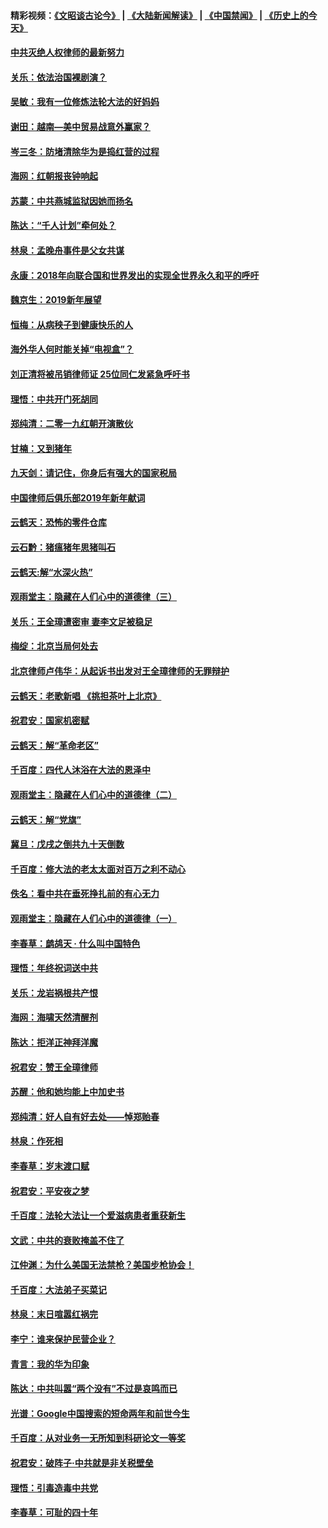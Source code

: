 #### 精彩视频：[《文昭谈古论今》](https://github.com/gfw-breaker/wenzhao/blob/master/README.md?t=01051830) | [《大陆新闻解读》](https://github.com/gfw-breaker/ntdtv-comedy/blob/master/README.md?t=01051830) | [《中国禁闻》](https://github.com/gfw-breaker/ntdtv-news/blob/master/README.md?t=01051830) | [《历史上的今天》](https://github.com/gfw-breaker/today-in-history/blob/master/README.md?t=01051830) 

#### [中共灭绝人权律师的最新努力](../pages/nsc993/n10954725.md?t=01051830) 

#### [关乐：依法治国裸剧演？](../pages/nsc993/n10952420.md?t=01051830) 

#### [吴敏：我有一位修炼法轮大法的好妈妈](../pages/nsc993/n10952484.md?t=01051830) 

#### [谢田：越南—美中贸易战意外赢家？](../pages/nsc993/n10940351.md?t=01051830) 

#### [岑三冬：防堵清除华为是捣红营的过程](../pages/nsc993/n10952342.md?t=01051830) 

#### [海网：红朝报丧钟响起](../pages/nsc993/n10951480.md?t=01051830) 

#### [苏蒙：中共燕城监狱因她而扬名](../pages/nsc993/n10951476.md?t=01051830) 

#### [陈达：“千人计划”牵何处？](../pages/nsc993/n10951466.md?t=01051830) 

#### [林泉：孟晚舟事件是父女共谋](../pages/nsc993/n10947780.md?t=01051830) 

#### [永康：2018年向联合国和世界发出的实现全世界永久和平的呼吁](../pages/nsc993/n10947756.md?t=01051830) 

#### [魏京生：2019新年展望](../pages/nsc993/n10947691.md?t=01051830) 

#### [恒梅：从病秧子到健康快乐的人](../pages/nsc993/n10947469.md?t=01051830) 

#### [海外华人何时能关掉“电视盒”？](../pages/nsc993/n10945406.md?t=01051830) 

#### [刘正清将被吊销律师证 25位同仁发紧急呼吁书](../pages/nsc993/n10944361.md?t=01051830) 

#### [理悟：中共开门死胡同](../pages/nsc993/n10944908.md?t=01051830) 

#### [郑纯清：二零一九红朝开演散伙](../pages/nsc993/n10944905.md?t=01051830) 

#### [甘楠：又到猪年](../pages/nsc993/n10944903.md?t=01051830) 

#### [九天剑：请记住，你身后有强大的国家税局](../pages/nsc993/n10944885.md?t=01051830) 

#### [中国律师后俱乐部2019年新年献词](../pages/nsc993/n10944348.md?t=01051830) 

#### [云鹤天：恐怖的零件仓库](../pages/nsc993/n10942847.md?t=01051830) 

#### [云石黔：猪瘟猪年思猪叫石](../pages/nsc993/n10943180.md?t=01051830) 

#### [云鹤天:解“水深火热”](../pages/nsc993/n10942828.md?t=01051830) 

#### [观雨堂主：隐藏在人们心中的道德律（三）](../pages/nsc993/n10941445.md?t=01051830) 

#### [关乐：王全璋遭密审 妻李文足被稳足](../pages/nsc993/n10941420.md?t=01051830) 

#### [梅绽：北京当局何处去](../pages/nsc993/n10941407.md?t=01051830) 

#### [北京律师卢伟华：从起诉书出发对王全璋律师的无罪辩护](../pages/nsc993/n10939303.md?t=01051830) 

#### [云鹤天：老歌新唱 《挑担茶叶上北京》](../pages/nsc993/n10937870.md?t=01051830) 

#### [祝君安：国家机密赋](../pages/nsc993/n10937863.md?t=01051830) 

#### [云鹤天：解“革命老区”](../pages/nsc993/n10937858.md?t=01051830) 

#### [千百度：四代人沐浴在大法的恩泽中](../pages/nsc993/n10937630.md?t=01051830) 

#### [观雨堂主：隐藏在人们心中的道德律（二）](../pages/nsc993/n10937219.md?t=01051830) 

#### [云鹤天：解“党旗”](../pages/nsc993/n10937211.md?t=01051830) 

#### [冀旦：戊戌之倒共九十天倒数](../pages/nsc993/n10937168.md?t=01051830) 

#### [千百度：修大法的老太太面对百万之利不动心](../pages/nsc993/n10934913.md?t=01051830) 

#### [佚名：看中共在垂死挣扎前的有心无力](../pages/nsc993/n10934707.md?t=01051830) 

#### [观雨堂主：隐藏在人们心中的道德律（一）](../pages/nsc993/n10934699.md?t=01051830) 

#### [李春草：鹧鸪天 ‧ 什么叫中国特色](../pages/nsc993/n10934694.md?t=01051830) 

#### [理悟：年终祝词送中共](../pages/nsc993/n10933269.md?t=01051830) 

#### [关乐：龙岩祸根共产恨](../pages/nsc993/n10933253.md?t=01051830) 

#### [海网：海啸天然清醒剂](../pages/nsc993/n10933251.md?t=01051830) 

#### [陈达：拒洋正神拜洋魔](../pages/nsc993/n10933235.md?t=01051830) 

#### [祝君安：赞王全璋律师](../pages/nsc993/n10933273.md?t=01051830) 

#### [苏醒：他和她均能上中加史书](../pages/nsc993/n10933262.md?t=01051830) 

#### [郑纯清：好人自有好去处——悼郑贻春](../pages/nsc993/n10933256.md?t=01051830) 

#### [林泉：作死相](../pages/nsc993/n10933248.md?t=01051830) 

#### [李春草：岁末渡口赋](../pages/nsc993/n10933243.md?t=01051830) 

#### [祝君安：平安夜之梦](../pages/nsc993/n10931089.md?t=01051830) 

#### [千百度：法轮大法让一个爱滋病患者重获新生](../pages/nsc993/n10931128.md?t=01051830) 

#### [文武：中共的衰败掩盖不住了](../pages/nsc993/n10931085.md?t=01051830) 

#### [江仲渊：为什么美国无法禁枪？美国步枪协会！](../pages/nsc993/n10931078.md?t=01051830) 

#### [千百度：大法弟子买菜记](../pages/nsc993/n10929626.md?t=01051830) 

#### [林泉：末日喧嚣红祸完](../pages/nsc993/n10929158.md?t=01051830) 

#### [李宁：谁来保护民营企业？](../pages/nsc993/n10929049.md?t=01051830) 

#### [青言：我的华为印象](../pages/nsc993/n10927223.md?t=01051830) 

#### [陈达：中共叫嚣“两个没有”不过是哀鸣而已](../pages/nsc993/n10927213.md?t=01051830) 

#### [光谱：Google中国搜索的短命两年和前世今生](../pages/nsc993/n10927202.md?t=01051830) 

#### [千百度：从对业务一无所知到科研论文一等奖](../pages/nsc993/n10924400.md?t=01051830) 

#### [祝君安：破阵子‧中共就是非关税壁垒](../pages/nsc993/n10924033.md?t=01051830) 

#### [理悟：引毒造毒中共党](../pages/nsc993/n10922164.md?t=01051830) 

#### [李春草：可耻的四十年](../pages/nsc993/n10922095.md?t=01051830) 

